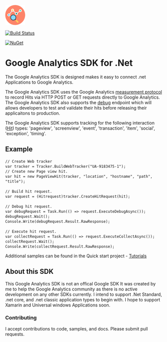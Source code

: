 ![alt text](https://github.com/LindaLawton/google-analytics-dotnet-sdk/blob/master/images/analyticsicon.png "Google analytics .Net Tracker")

[![Build Status](https://travis-ci.org/LindaLawton/google-analytics-dotnet-sdk.svg?branch=master, "Build Status")](https://travis-ci.org/LindaLawton/google-analytics-dotnet-sdk)

[![NuGet](https://img.shields.io/nuget/dt/Daimto.Google.Analytics.Tracker.SDK.svg)](https://www.nuget.org/packages/Daimto.Google.Analytics.Tracker.SDK)

# Google Analytics SDK for .Net 

The Google Analytics SDK is designed makes it easy to connect .net Applications to Google Analytics.  

The Google Analytics SDK uses the Google Analytics [measurement protocol](https://developers.google.com/analytics/devguides/collection/protocol/) to record Hits via HTTP POST or GET requests directly to  Google Analytics. The Google Analytics SDK also supports the [debug](https://developers.google.com/analytics/devguides/collection/protocol/v1/validating-hits) endpoint which will allows developers to test and validate their hits before releasing their applicaitons to production.

The Google Analytics SDK supports tracking for the following interaction ([Hit](https://developers.google.com/analytics/devguides/collection/protocol/v1/parameters#t)) types: 
'pageview', 'screenview', 'event', 'transaction', 'item', 'social', 'exception', 'timing'.

## Example 

    // Create Web tracker
    var tracker = Tracker.BuildWebTracker("UA-9183475-1");
    // Create new Page view hit.
    var hit = new PageViewHit(tracker, "location", "hostname", "path", "title");
    
    // Build hit request.
    var request = (Hitrequest)tracker.CreateHitRequest(hit);
    
    // Debug hit request.
    var debugRequest = Task.Run(() => request.ExecuteDebugAsync());
    debugRequest.Wait();
    Console.Write(debugRequest.Result.RawResponse);
            
    // Execute hit request.        
    var collectRequest = Task.Run(() => request.ExecuteCollectAsync());
    collectRequest.Wait();
    Console.Write(collectRequest.Result.RawResponse);
	
Additional samples can be found in the Quick start project - [Tutorials](https://github.com/LindaLawton/google-analytics-dotnet-sdk/tree/master/tutorials)	
	

## About this SDK
This Google Analytics SDK is not an offical Google SDK It was created by me to help the Google Analytics community as there is no active development on any other SDKs currently.   I intend to support .Net Standard, .net core, and .net classic application types to begin with.   I hope to support Xamarin and Universal windows Applications soon.   


### Contributing 
I accept contributions to code, samples, and docs. Please submit pull requests.
 

